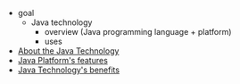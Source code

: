 * goal
  * Java technology
    * overview (Java programming language + platform)
    * uses
* [About the Java Technology](definition.md)
* [Java Platform's features](cando.md)
* [Java Technology's benefits](changemylife.md)
